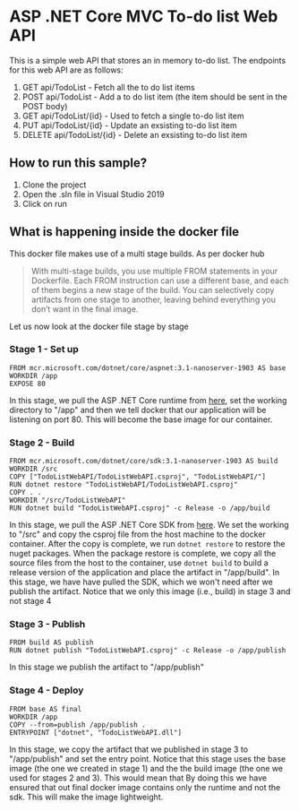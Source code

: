﻿# ASP .NET Core MVC To-do list Web API
This is a simple web API that stores an in memory to-do list. The endpoints for this web API are as follows:
1. GET api/TodoList - Fetch all the to do list items
2. POST api/TodoList - Add a to do list item (the item should be sent in the POST body)
3. GET api/TodoList/{id} - Used to fetch a single to-do list item
4. PUT api/TodoList/{id} - Update an exsisting to-do list item
5. DELETE api/TodoList/{id} - Delete an exsisting to-do list item

## How to run this sample?
1. Clone the project
2. Open the .sln file in Visual Studio 2019
3. Click on run

## What is happening inside the docker file
This docker file makes use of a multi stage builds. As per docker hub
> With multi-stage builds, you use multiple FROM statements in your Dockerfile. Each FROM instruction can use a different base, and each of them begins a new stage of the build. You can selectively copy artifacts from one stage to another, leaving behind everything you don’t want in the final image.

Let us now look at the docker file stage by stage

### Stage 1 - Set up
```docker
FROM mcr.microsoft.com/dotnet/core/aspnet:3.1-nanoserver-1903 AS base
WORKDIR /app
EXPOSE 80
```
In this stage, we pull the ASP .NET Core runtime from [here](https://hub.docker.com/_/microsoft-dotnet-core-aspnet/), set the working directory to "/app" and then we tell docker that our application will be listening on port 80. This will become the base image for our container.

### Stage 2 - Build
```docker
FROM mcr.microsoft.com/dotnet/core/sdk:3.1-nanoserver-1903 AS build
WORKDIR /src
COPY ["TodoListWebAPI/TodoListWebAPI.csproj", "TodoListWebAPI/"]
RUN dotnet restore "TodoListWebAPI/TodoListWebAPI.csproj"
COPY . .
WORKDIR "/src/TodoListWebAPI"
RUN dotnet build "TodoListWebAPI.csproj" -c Release -o /app/build
```
In this stage, we pull the ASP .NET Core SDK from [here](https://hub.docker.com/_/microsoft-dotnet-core-sdk/). We set the working to "/src" and copy the csproj file from the host machine to the docker container. After the copy is complete, we run `dotnet restore` to restore the nuget packages. When the package restore is complete, we copy all the source files from the host to the container, use `dotnet build` to build a release version of the application and place the artifact in "/app/build".
In this stage, we have have pulled the SDK, which we won't need after we publish the artifact. Notice that we only this image (i.e., build) in stage 3 and not stage 4

### Stage 3 - Publish
```docker
FROM build AS publish
RUN dotnet publish "TodoListWebAPI.csproj" -c Release -o /app/publish
```
In this stage we publish the artifact to "/app/publish"

### Stage 4 - Deploy
```docker
FROM base AS final
WORKDIR /app
COPY --from=publish /app/publish .
ENTRYPOINT ["dotnet", "TodoListWebAPI.dll"]
```
In this stage, we copy the artifact that we published in stage 3 to "/app/publish" and set the entry point. 
Notice that this stage uses the base image (the one we created in stage 1) and the the build image (the one we used for stages 2 and 3). This would mean that By doing this we have ensured that out final docker image contains only the runtime and not the sdk. This will make the image lightweight. 